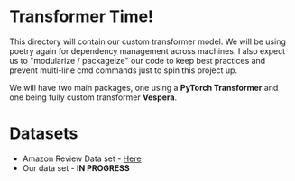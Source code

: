 # Transformer Time!

This directory will contain our custom transformer model. We will be using poetry again for dependency management across machines. I also expect us to "modularize / packageize" our code to keep best practices and prevent multi-line cmd commands just to spin this project up.

We will have two main packages, one using a __PyTorch Transformer__ and one being fully custom transformer __Vespera__.


# Datasets
- Amazon Review Data set - [Here](https://www.kaggle.com/datasets/snap/amazon-fine-food-reviews)
- Our data set - __IN PROGRESS__